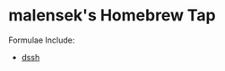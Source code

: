 malensek's Homebrew Tap
=======================

Formulae Include:
* [dssh](https://sigpipe.io/dssh)

